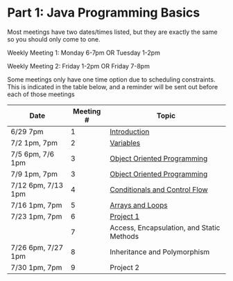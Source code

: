# Part 1: Java Programming Basics
Most meetings have  two dates/times listed, but they are exactly the same so you should only come to one. 

Weekly Meeting 1: Monday 6-7pm OR Tuesday 1-2pm

Weekly Meeting 2: Friday 1-2pm OR Friday 7-8pm

Some meetings only have one time option due to scheduling constraints. This is indicated in the table below, and  a reminder will be sent out before each of those meetings

| Date | Meeting # | Topic |
| ---- | --- |--- |
|6/29 7pm | 1 | [Introduction](part1lessons/1Introduction.md) |
|7/2 1pm, 7pm | 2 | [Variables](part1lessons/2Variables.md) | 
|7/5 6pm, 7/6 1pm | 3 | [Object Oriented Programming](part1lessons/3ObjectOrientedProgramming.md) | 
|7/9 1pm, 7pm | 3 | [Object Oriented Programming](part1lessons/3ObjectOrientedProgramming.md) | 
|7/12 6pm, 7/13 1pm | 4 | [Conditionals and Control Flow](part1lessons/4ConditionalsAndControlFlow.md) | 
|7/16 1pm, 7pm | 5 | [Arrays and Loops](part1lessons/5ArraysLoops.md) | 
|7/23 1pm, 7pm | 6 | [Project 1](part1lessons/Project1-ClassScheduler.md) | 
| | 7 | Access, Encapsulation, and Static Methods |
|7/26 6pm, 7/27 1pm | 8 | Inheritance and Polymorphism |
| 7/30 1pm, 7pm | 9 | Project 2 |